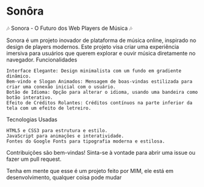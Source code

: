 # Sonôra
🎶 Sonora - O Futuro dos Web Players de Música 🎶

Sonora é um projeto inovador de plataforma de música online, inspirado no design de players modernos. Este projeto visa criar uma experiência imersiva para usuários que querem explorar e ouvir música diretamente no navegador.
Funcionalidades

    Interface Elegante: Design minimalista com um fundo em gradiente dinâmico.
    Bem-vindo e Slogan Animados: Mensagem de boas-vindas estilizada para criar uma conexão inicial com o usuário.
    Botão de Idioma: Opção para alterar o idioma, usando uma bandeira como botão interativo.
    Efeito de Créditos Rolantes: Créditos contínuos na parte inferior da tela com um efeito de letreiro.

Tecnologias Usadas

    HTML5 e CSS3 para estrutura e estilo.
    JavaScript para animações e interatividade.
    Fontes do Google Fonts para tipografia moderna e estilosa.
  
  Contribuições são bem-vindas! Sinta-se à vontade para abrir uma issue ou fazer um pull request.

Tenha em mente que esse é um projeto feito por MIM, ele está em desenvolvimento, qualquer coisa pode mudar
